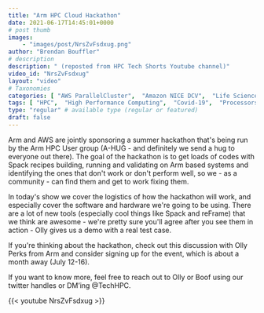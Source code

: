 ```yaml
---
title: "Arm HPC Cloud Hackathon"
date: 2021-06-17T14:45:01+0000
# post thumb
images:
    - "images/post/NrsZvFsdxug.png"
author: "Brendan Bouffler"
# description
description: " (reposted from HPC Tech Shorts Youtube channel)"
video_id: "NrsZvFsdxug"
layout: "video"
# Taxonomies
categories: [ "AWS ParallelCluster",  "Amazon NICE DCV",  "Life Sciences", ]
tags: [ "HPC",  "High Performance Computing",  "Covid-19",  "Processors",  "CPUs",  "Schedulers",  "Storage",  "EC2",  "DCV",  "GPUs",  "Lustre",  "ParallelCluster",  "vizualization",  "Community",  "Arm",  "virtualization",  "Hackathon",  "techshorts", ]
type: "regular" # available type (regular or featured)
draft: false
---
```


Arm and AWS are jointly sponsoring a summer hackathon that's being run by the Arm HPC User group (A-HUG - and definitely we send a hug to everyone out there). The goal of the hackathon is to get loads of codes with Spack recipes building, running and validating on Arm based systems and identifying the ones that don't work or don't perform well, so we - as a community - can find them and get to work fixing them.

In today's show we cover the logistics of how the hackathon will work, and especially cover the software and hardware we're going to be using. There are a lot of new tools (especially cool things like Spack and reFrame) that we think are awesome - we're pretty sure you'll agree after you see them in action - Olly gives us a demo with a real test case.

If you're thinking about the hackathon, check out this discussion with Olly Perks from Arm and consider signing up for the event, which is about a month away (July 12-16).

If you want to know more, feel free to reach out to Olly or Boof using our twitter handles or DM’ing @TechHPC.

{{< youtube NrsZvFsdxug >}}